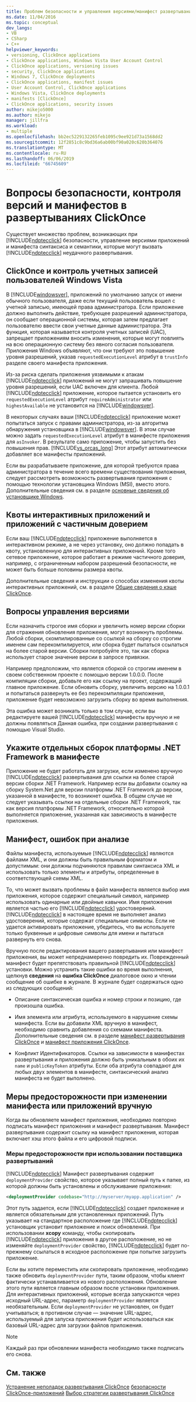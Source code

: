 ```yaml
---
title: Проблем безопасности и управления версиями/манифест развертывания ClickOnce
ms.date: 11/04/2016
ms.topic: conceptual
dev_langs:
- VB
- CSharp
- C++
helpviewer_keywords:
- versioning, ClickOnce applications
- ClickOnce applications, Windows Vista User Account Control
- ClickOnce applications, versioning issues
- security, ClickOnce applications
- Windows 7, ClickOnce deployments
- ClickOnce applications, manifest issues
- User Account Control, ClickOnce applications
- Windows Vista, ClickOnce deployments
- manifests [ClickOnce]
- ClickOnce applications, security issues
author: mikejo5000
ms.author: mikejo
manager: jillfra
ms.workload:
- multiple
ms.openlocfilehash: bb2ec5229132265feb1095c9ee921d73a1568dd2
ms.sourcegitcommit: 12f2851c8c9bd36a6ab00bf90a020c620b364076
ms.translationtype: MT
ms.contentlocale: ru-RU
ms.lasthandoff: 06/06/2019
ms.locfileid: "66745609"
---
```

# <a name="security-versioning-and-manifest-issues-in-clickonce-deployments"></a>Вопросы безопасности, контроля версий и манифестов в развертываниях ClickOnce

Существует множество проблем, возникающих при [!INCLUDE[ndptecclick](../deployment/includes/ndptecclick_md.md)] безопасности, управление версиями приложений и манифеста синтаксиса и семантики, которые могут вызвать [!INCLUDE[ndptecclick](../deployment/includes/ndptecclick_md.md)] неудачного развертывания.

## <a name="clickonce-and-windows-vista-user-account-control"></a>ClickOnce и контроль учетных записей пользователей Windows Vista

В [!INCLUDE[windowsver](../deployment/includes/windowsver_md.md)], приложений по умолчанию запуск от имени обычного пользователя, даже если текущий пользователь вошел с учетной записью, имеющей права администратора. Если приложение должно выполнить действие, требующее разрешений администратора, он сообщает операционной системы, которая затем предлагает пользователю ввести свои учетные данные администратора. Эта функция, которая называется контроля учетных записей (UAC), запрещает приложениям вносить изменения, которые могут повлиять на всю операционную систему без явного согласия пользователя. Приложения Windows объявляют, что они требуют это повышение уровня разрешений, указав `requestedExecutionLevel` атрибут в `trustInfo` разделе своего манифеста приложения.

Из-за риска сделать приложения уязвимыми к атакам [!INCLUDE[ndptecclick](../deployment/includes/ndptecclick_md.md)] приложений не могут запрашивать повышение уровня разрешений, если UAC включен для клиента. Любой [!INCLUDE[ndptecclick](../deployment/includes/ndptecclick_md.md)] приложение, которое пытается установить его `requestedExecutionLevel` атрибут `requireAdministrator` или `highestAvailable` не установится на [!INCLUDE[windowsver](../deployment/includes/windowsver_md.md)].

В некоторых случаях ваши [!INCLUDE[ndptecclick](../deployment/includes/ndptecclick_md.md)] приложение может попытаться запуск с правами администратора, из-за алгоритма обнаружения установщика в [!INCLUDE[windowsver](../deployment/includes/windowsver_md.md)]. В этом случае можно задать `requestedExecutionLevel` атрибут в манифесте приложения для `asInvoker`. В результате само приложение, чтобы запустить без повышения прав. [!INCLUDE[vs_orcas_long](../debugger/includes/vs_orcas_long_md.md)] Этот атрибут автоматически добавляет все манифесты приложений.

Если вы разрабатываете приложение, для которой требуются права администратора в течение всего времени существования приложения, следует рассмотреть возможность развертывания приложения с помощью технологии установщика Windows (MSI), вместо этого. Дополнительные сведения см. в разделе [основные сведения об установщике Windows](../extensibility/internals/windows-installer-basics.md).

## <a name="online-application-quotas-and-partial-trust-applications"></a>Квоты интерактивных приложений и приложений с частичным доверием

Если ваш [!INCLUDE[ndptecclick](../deployment/includes/ndptecclick_md.md)] приложение выполняется в интерактивном режиме, а не через установку, оно должно попадать в квоту, установленную для интерактивных приложений. Кроме того сетевое приложение, которое работает в режиме частичного доверия, например, с ограниченным набором разрешений безопасности, не может быть больше половины размера квоты.

Дополнительные сведения и инструкции о способах изменения квоты интерактивных приложений, см. в разделе [Общие сведения о кэше ClickOnce](../deployment/clickonce-cache-overview.md).

## <a name="versioning-issues"></a>Вопросы управления версиями

Если назначить строгое имя сборки и увеличить номер версии сборки для отражения обновления приложения, могут возникнуть проблемы. Любой сборки, скомпилированные со ссылкой на сборку со строгим именем сам перекомпилируется, или сборка будет пытаться ссылаться на более старой версии. Сборки попробуйте это, так как сборка использует старое значение версии в запросе привязки.

Например предположим, что является сборкой со строгим именем в своем собственном проекте с помощью версии 1.0.0.0. После компиляции сборки, добавьте его как ссылку на проект, содержащий главное приложение. Если обновить сборку, увеличить версию на 1.0.0.1 и попытаться развернуть ее без перекомпиляции приложения, приложение будет невозможно загрузить сборку во время выполнения.

Эта ошибка может возникать только в том случае, если вы редактируете вашей [!INCLUDE[ndptecclick](../deployment/includes/ndptecclick_md.md)] манифесты вручную и не должны появляться Данная ошибка, при создании развертывания с помощью Visual Studio.

## <a name="specify-individual-net-framework-assemblies-in-the-manifest"></a>Укажите отдельных сборок платформы .NET Framework в манифесте

Приложение не будет работать для загрузки, если изменено вручную [!INCLUDE[ndptecclick](../deployment/includes/ndptecclick_md.md)] развертывания для ссылки на более старой версии сборки .NET Framework. Например если вы добавили ссылку на сборку System.Net для версии платформы .NET Framework до версии, указанной в манифесте, то возникнет ошибка. В общем случае не следует указывать ссылки на отдельные сборки .NET Framework, так как версия платформы .NET Framework, относительно которой выполняется приложение, указанная как зависимость в манифесте приложения.

## <a name="manifest-parsing-issues"></a>Манифест, ошибок при анализе

Файлы манифеста, используемые [!INCLUDE[ndptecclick](../deployment/includes/ndptecclick_md.md)] являются файлами XML, и они должны быть правильным форматом и допустимым: они должны подчиняются правилам синтаксиса XML и использовать только элементы и атрибуты, определенные в соответствующей схемы XML.

То, что может вызвать проблемы в файл манифеста является выбор имя приложения, которое содержит специальный символ, например использовать одинарные или двойные кавычки. Имя приложения является частью его [!INCLUDE[ndptecclick](../deployment/includes/ndptecclick_md.md)] удостоверений. [!INCLUDE[ndptecclick](../deployment/includes/ndptecclick_md.md)] в настоящее время не выполняет анализ удостоверений, которые содержат специальные символы. Если не удается активировать приложение, убедитесь, что вы используете только буквенные и цифровые символы для имени и пытаться развернуть его снова.

Вручную после редактирования вашего развертывания или манифест приложения, вы может непреднамеренно повредить их. Поврежденный манифест будет препятствовать правильной [!INCLUDE[ndptecclick](../deployment/includes/ndptecclick_md.md)] установки. Можно устранить такие ошибки во время выполнения, щелкнув **сведения** на **ошибка ClickOnce** диалоговое окно и чтении сообщение об ошибке в журнале. В журнале будет содержаться одно из следующих сообщений:

- Описание синтаксическая ошибка и номер строки и позицию, где произошла ошибка.

- Имя элемента или атрибута, используемого в нарушение схемы манифеста. Если вы добавили XML вручную в манифест, необходимо сравнить добавления со схемами манифеста. Дополнительные сведения см. в разделе [манифест развертывания ClickOnce](../deployment/clickonce-deployment-manifest.md) и [манифест приложения ClickOnce](../deployment/clickonce-application-manifest.md).

- Конфликт Идентификаторов. Ссылки на зависимости в манифестах развертывания и приложения должно быть уникальным в обоих их `name` и `publicKeyToken` атрибуты. Если оба атрибута совпадают для любых двух элементов в манифесте, синтаксический анализ манифеста не будет выполнено.

## <a name="precautions-when-manually-changing-manifests-or-applications"></a>Меры предосторожности при изменении манифеста или приложений вручную

Когда вы обновляете манифест приложения, необходимо повторно подписать манифест приложения и манифест развертывания. Манифест развертывания содержит ссылку на манифест приложения, которая включает хэш этого файла и его цифровой подписи.

### <a name="precautions-with-deployment-provider-usage"></a>Меры предосторожности при использовании поставщика развертываний

[!INCLUDE[ndptecclick](../deployment/includes/ndptecclick_md.md)] Манифест развертывания содержит `deploymentProvider` свойство, которое указывает полный путь к папке, из которой должны быть установлены и обслуживание приложения:

```xml
<deploymentProvider codebase="http://myserver/myapp.application" />
```

Этот путь задается, если [!INCLUDE[ndptecclick](../deployment/includes/ndptecclick_md.md)] создает приложение и является обязательным для установленных приложений. Путь указывает на стандартное расположение где [!INCLUDE[ndptecclick](../deployment/includes/ndptecclick_md.md)] установщик установит приложение и поиск обновлений. При использовании **xcopy** команду, чтобы скопировать [!INCLUDE[ndptecclick](../deployment/includes/ndptecclick_md.md)] приложения в другое расположение, но не изменяйте `deploymentProvider` свойство, [!INCLUDE[ndptecclick](../deployment/includes/ndptecclick_md.md)] будет по-прежнему ссылаться в исходное расположение при попытке загрузить приложение.

Если вы хотите переместить или скопировать приложение, необходимо также обновить `deploymentProvider` пути, таким образом, чтобы клиент фактически устанавливается из нового расположения. Обновление этого пути является главным образом после установки приложения. Для интерактивных приложений, которые всегда запускаются через исходный URL-адрес, параметр `deploymentProvider` является необязательным. Если `deploymentProvider` не установлен, он будет учитываться; в противном случае — значение URL-адрес, используемый для запуска приложения будет использоваться как базовый URL-адрес для загрузки файлов приложения.

> [!NOTE]
> Каждый раз при обновлении манифеста необходимо также подписать его снова.

## <a name="see-also"></a>См. также

[Устранение неполадок развертывания ClickOnce](../deployment/troubleshooting-clickonce-deployments.md)
[безопасности ClickOnce-приложений](../deployment/securing-clickonce-applications.md)
[Выбор стратегии развертывания ClickOnce](../deployment/choosing-a-clickonce-deployment-strategy.md)
